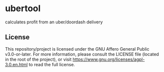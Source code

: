 # ubertool
calculates profit from an uber/doordash delivery

## License
This repository/project is licensed under the GNU Affero General Public v3.0-or-later. For more information, please consult the LICENSE file (located in the root of the project), or visit https://www.gnu.org/licenses/agpl-3.0.en.html to read the full license.